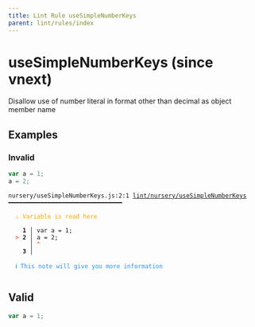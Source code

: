 ```yaml
---
title: Lint Rule useSimpleNumberKeys
parent: lint/rules/index
---
```


# useSimpleNumberKeys (since vnext)

Disallow use of number literal in format other than decimal as object member name

## Examples

### Invalid

```jsx
var a = 1;
a = 2;
```

<pre class="language-text"><code class="language-text">nursery/useSimpleNumberKeys.js:2:1 <a href="https://docs.rome.tools/lint/rules/useSimpleNumberKeys">lint/nursery/useSimpleNumberKeys</a> ━━━━━━━━━━━━━━━━━━━━━━━━━━━━━━━━

<strong><span style="color: Orange;">  </span></strong><strong><span style="color: Orange;">⚠</span></strong> <span style="color: Orange;">Variable is read here</span>

    <strong>1 │ </strong>var a = 1;
<strong><span style="color: Tomato;">  </span></strong><strong><span style="color: Tomato;">&gt;</span></strong> <strong>2 │ </strong>a = 2;
   <strong>   │ </strong><strong><span style="color: Tomato;">^</span></strong>
    <strong>3 │ </strong>

<strong><span style="color: rgb(38, 148, 255);">  </span></strong><strong><span style="color: rgb(38, 148, 255);">ℹ</span></strong> <span style="color: rgb(38, 148, 255);">This note will give you more information</span>

</code></pre>

## Valid

```jsx
var a = 1;
```
